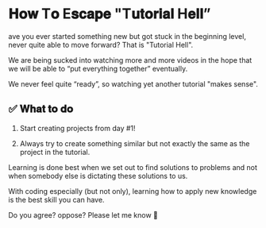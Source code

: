 # 𝐇𝐨𝐰 T𝐨 E𝐬𝐜𝐚𝐩𝐞 "T𝐮𝐭𝐨𝐫𝐢𝐚𝐥 H𝐞𝐥𝐥”

ave you ever started something new but got stuck in the beginning level, never quite able to move forward? That is "Tutorial Hell".

We are being sucked into watching more and more videos in the hope that we will be able to “put everything together” eventually.

We never feel quite “ready”, so watching yet another tutorial "makes sense".

## ✅ 𝐖𝐡𝐚𝐭 𝐭𝐨 𝐝𝐨

1. Start creating projects from day #1!

2. Always try to create something similar but not exactly the same as the project in the tutorial.

Learning is done best when we set out to find solutions to problems and not when somebody else is dictating these solutions to us.

With coding especially (but not only), learning how to apply new knowledge is the best skill you can have.

Do you agree? oppose? Please let me know 🤔
